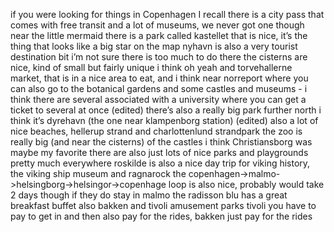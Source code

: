 if you were looking for things in Copenhagen I recall there is a city pass that comes with free transit and a lot of museums, we never got one though
near the little mermaid there is a park called kastellet that is nice, it’s the thing that looks like a big star on the map
nyhavn is also a very tourist destination bit i’m not sure there is too much to do there
the cisterns are nice, kind of small but fairly unique i think
oh yeah and torvehallerne market, that is in a nice area to eat, and i think near norreport where you can also go to the botanical gardens and some castles and museums - i think there are several associated with a university where you can get a ticket to several at once (edited) 
there’s also a really big park further north i think it’s dyrehavn (the one near klampenborg station) (edited) 
also a lot of nice beaches, hellerup strand and charlottenlund strandpark
the zoo is really big (and near the cisterns)
of the castles i think Christiansborg was maybe my favorite
there are also just lots of nice parks and playgrounds pretty much everywhere
roskilde is also a nice day trip for viking history, the viking ship museum and ragnarock
the copenhagen->malmo->helsingborg->helsingor->copenhage loop is also nice, probably would take 2 days though
if they do stay in malmo the radisson blu has a great breakfast buffet 
also bakken and tivoli amusement parks
tivoli you have to pay to get in and then also pay for the rides, bakken just pay for the rides
